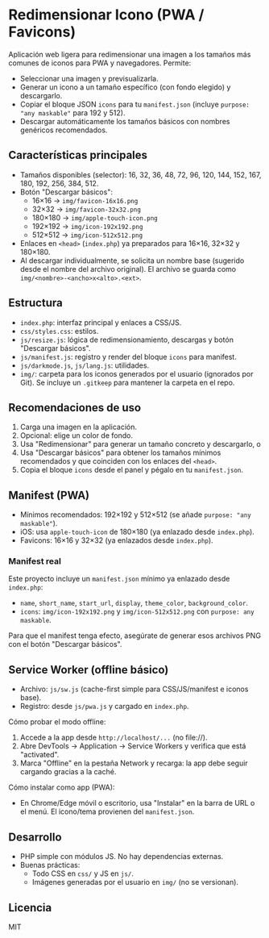 # Redimensionar Icono (PWA / Favicons)

Aplicación web ligera para redimensionar una imagen a los tamaños más comunes de iconos para PWA y navegadores. Permite:

- Seleccionar una imagen y previsualizarla.
- Generar un icono a un tamaño específico (con fondo elegido) y descargarlo.
- Copiar el bloque JSON `icons` para tu `manifest.json` (incluye `purpose: "any maskable"` para 192 y 512).
- Descargar automáticamente los tamaños básicos con nombres genéricos recomendados.

## Características principales

- Tamaños disponibles (selector): 16, 32, 36, 48, 72, 96, 120, 144, 152, 167, 180, 192, 256, 384, 512.
- Botón "Descargar básicos":
  - 16×16 → `img/favicon-16x16.png`
  - 32×32 → `img/favicon-32x32.png`
  - 180×180 → `img/apple-touch-icon.png`
  - 192×192 → `img/icon-192x192.png`
  - 512×512 → `img/icon-512x512.png`
- Enlaces en `<head>` (`index.php`) ya preparados para 16×16, 32×32 y 180×180.
- Al descargar individualmente, se solicita un nombre base (sugerido desde el nombre del archivo original). El archivo se guarda como `img/<nombre>-<ancho>x<alto>.<ext>`.

## Estructura

- `index.php`: interfaz principal y enlaces a CSS/JS.
- `css/styles.css`: estilos.
- `js/resize.js`: lógica de redimensionamiento, descargas y botón "Descargar básicos".
- `js/manifest.js`: registro y render del bloque `icons` para manifest.
- `js/darkmode.js`, `js/lang.js`: utilidades.
- `img/`: carpeta para los iconos generados por el usuario (ignorados por Git). Se incluye un `.gitkeep` para mantener la carpeta en el repo.

## Recomendaciones de uso

1. Carga una imagen en la aplicación.
2. Opcional: elige un color de fondo.
3. Usa "Redimensionar" para generar un tamaño concreto y descargarlo, o
4. Usa "Descargar básicos" para obtener los tamaños mínimos recomendados y que coinciden con los enlaces del `<head>`.
5. Copia el bloque `icons` desde el panel y pégalo en tu `manifest.json`.

## Manifest (PWA)

- Mínimos recomendados: 192×192 y 512×512 (se añade `purpose: "any maskable"`).
- iOS: usa `apple-touch-icon` de 180×180 (ya enlazado desde `index.php`).
- Favicons: 16×16 y 32×32 (ya enlazados desde `index.php`).

### Manifest real

Este proyecto incluye un `manifest.json` mínimo ya enlazado desde `index.php`:

- `name`, `short_name`, `start_url`, `display`, `theme_color`, `background_color`.
- `icons`: `img/icon-192x192.png` y `img/icon-512x512.png` con `purpose: any maskable`.

Para que el manifest tenga efecto, asegúrate de generar esos archivos PNG con el botón "Descargar básicos".

## Service Worker (offline básico)

- Archivo: `js/sw.js` (cache-first simple para CSS/JS/manifest e iconos base).
- Registro: desde `js/pwa.js` y cargado en `index.php`.

Cómo probar el modo offline:
1. Accede a la app desde `http://localhost/...` (no file://).
2. Abre DevTools → Application → Service Workers y verifica que está "activated".
3. Marca "Offline" en la pestaña Network y recarga: la app debe seguir cargando gracias a la caché.

Cómo instalar como app (PWA):
- En Chrome/Edge móvil o escritorio, usa "Instalar" en la barra de URL o el menú. El icono/tema provienen del `manifest.json`.

## Desarrollo

- PHP simple con módulos JS. No hay dependencias externas.
- Buenas prácticas:
  - Todo CSS en `css/` y JS en `js/`.
  - Imágenes generadas por el usuario en `img/` (no se versionan).

## Licencia

MIT
